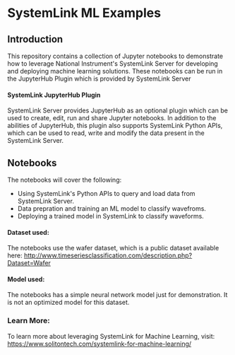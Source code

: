 # SystemLink ML Examples




## Introduction

This repository contains a collection of Jupyter notebooks to demonstrate how to leverage National Instrument's SystemLink Server for developing and deploying machine learning solutions. These notebooks can be run in the JupyterHub Plugin which is provided by SystemLink Server

#### SystemLink JupyterHub Plugin

SystemLink Server provides JupyterHub as an optional plugin which can be used to create, edit, run and share Jupyter notebooks. In addition to the abilities of JupyterHub, this plugin also supports SystemLink Python APIs, which can be used to read, write and modify the data present in the SystemLink Server. 

## Notebooks

The notebooks will cover the following:
- Using SystemLink's Python APIs to query and load data from SystemLink Server.
- Data prepration and training an ML model to classify wavefroms.
- Deploying a trained model in SystemLink to classify waveforms.

#### Dataset used: 
The notebooks use the wafer dataset, which is a public dataset available here: http://www.timeseriesclassification.com/description.php?Dataset=Wafer

#### Model used: 
The notebooks has a simple neural network model just for demonstration. It is not an optimized model for this dataset.


### Learn More:
To learn more about leveraging SystemLink for Machine Learning, visit: https://www.solitontech.com/systemlink-for-machine-learning/




